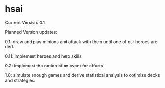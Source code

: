 hsai
====

Current Version: 0.1

Planned Version updates:

0.1: draw and play minions and attack with them until one of our heroes are ded.

0.11: implement heroes and hero skills

0.2: implement the notion of an event for effects

1.0: simulate enough games and derive statistical analysis to optimize decks and strategies.